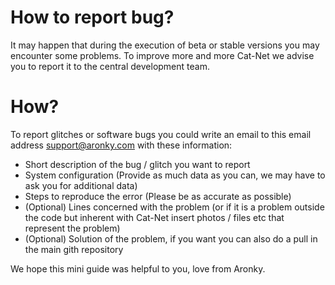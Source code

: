 # How to report bug?
It may happen that during the execution of beta or stable versions you may encounter some problems. To improve more and more Cat-Net we advise you to report it to the central development team.
# How?
To report glitches or software bugs you could write an email to this email address support@aronky.com with these information:
- Short description of the bug / glitch you want to report
- System configuration (Provide as much data as you can, we may have to ask you for additional data)
- Steps to reproduce the error (Please be as accurate as possible)
- (Optional) Lines concerned with the problem (or if it is a problem outside the code but inherent with Cat-Net insert photos / files etc that represent the problem)
- (Optional) Solution of the problem, if you want you can also do a pull in the main gith repository

We hope this mini guide was helpful to you, love from Aronky.
